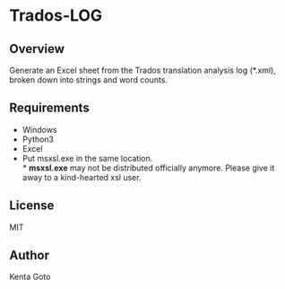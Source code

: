 # Trados-LOG 

## Overview
Generate an Excel sheet from the Trados translation analysis log (*.xml), broken down into strings and word counts.  

## Requirements
- Windows
- Python3
- Excel
- Put msxsl.exe in the same location.  
    \* **msxsl.exe** may not be distributed officially anymore. Please give it away to a kind-hearted xsl user.

## License
MIT

## Author
Kenta Goto
